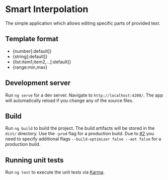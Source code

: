 # Smart Interpolation

The simple application which allows editing specific parts of provided text.

## Template format
- {number[:default]}
- {string[:default]}
- {list:item1,item2,...[:default]}
- {range:min,max}

## Development server

Run `ng serve` for a dev server. Navigate to `http://localhost:4200/`. The app will automatically reload if you change any of the source files.

## Build

Run `ng build` to build the project. The build artifacts will be stored in the `dist/` directory. 
Use the `-prod` flag for a production build. 
Due to [#2](https://github.com/mobichel/s-interpolation/issues/2) you need to specify additional flags `--build-optimizer false --aot false` for a production build.

## Running unit tests

Run `ng test` to execute the unit tests via [Karma](https://karma-runner.github.io).
